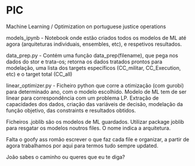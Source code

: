 # PIC
Machine Learning / Optimization on portuguese justice operations

models_ipynb - Notebook onde estão criados todos os modelos de ML até agora (arquiteturas individuais, ensembles, etc), e respetivos resultados. 

data_prep.py - Contém uma função data_prep(filename), que pega nos dados do stor e trata-os; retorna os dados tratados prontos para modelação, uma lista dos targets específicos (CC_militar, CC_Execution, etc) e o target total (CC_all)

linear_optimizer.py - Ficheiro python que corre a otimização (com gurobi) para determinado ano, com o modelo escolhido. Modelo de ML tem de ser linear para correspondência com um problema LP. Extração de capacidades dos dados, criação das variáveis de decisão, modelação da função objetivo, das constraints e resultados obtidos.

Ficheiros .joblib são os modelos de ML guardados. Utilizar package joblib para resgatar os modelos noutros files. O nome indica a arquitetura.

Falta o goofy ass romão escrever o que faz cada file e organizar, a partir de agora trabalhamos por aqui para termos tudo sempre updated.

João sabes o caminho ou queres que eu te diga?
